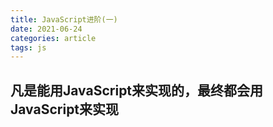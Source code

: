 ```yaml
---
title: JavaScript进阶(一)
date: 2021-06-24
categories: article
tags: js
---
```


## 凡是能用JavaScript来实现的，最终都会用JavaScript来实现

